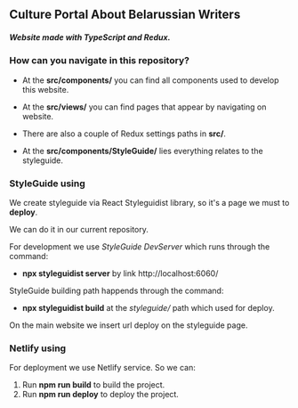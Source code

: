 ## Culture Portal About Belarussian Writers

##### Website made with TypeScript and Redux.

### How can you navigate in this repository?

- At the **src/components/** you can find all components used to develop this website.

- At the **src/views/** you can find pages that appear by navigating on website.

- There are also a couple of Redux settings paths in **src/**.

* At the **src/components/StyleGuide/** lies everything relates to the styleguide.

### StyleGuide using

We create styleguide via React Styleguidist library, so it's a page we must to **deploy**.

We can do it in our current repository.

For development we use _StyleGuide DevServer_ which runs through the command:

- **npx styleguidist server**
  by link http://localhost:6060/

StyleGuide building path happends through the command:

- **npx styleguidist build** at the _styleguide/_ path which used for deploy.

On the main website we insert url deploy on the styleguide page.

### Netlify using

For deployment we use Netlify service. So we can:

1. Run **npm run build** to build the project.
2. Run **npm run deploy** to deploy the project.
